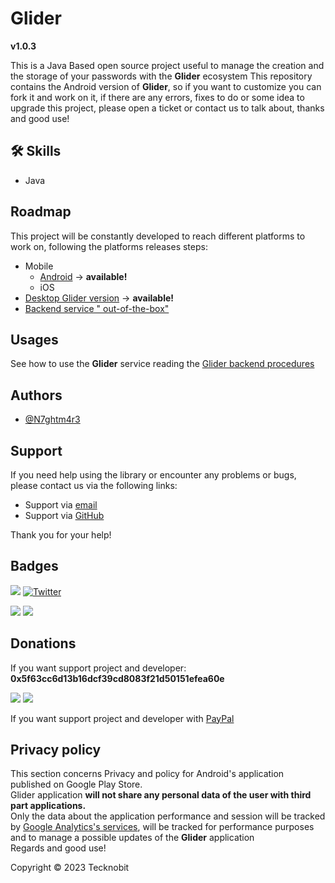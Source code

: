 # Glider

**v1.0.3**

This is a Java Based open source project useful to manage the creation and the storage of your
passwords with the **Glider** ecosystem This repository contains the Android version of **Glider**,
so if you want to customize you can fork it and work on it, if there are any errors, fixes to do or
some idea to upgrade this project, please open a ticket or contact us to talk about, thanks and good
use!

## 🛠 Skills

- Java

## Roadmap

This project will be constantly developed to reach different platforms to work on, following the
platforms releases steps:

- Mobile
  - <a href="https://play.google.com/store/apps/details?id=com.tecknobit.glider">Android</a> -> **available!**
  - iOS
- <a href="https://github.com/N7ghtm4r3/Glider-Desktop">Desktop Glider version</a> -> **available!**
- <a href="https://github.com/N7ghtm4r3/Glider/tree/main/documd/GliderBackend.md">Backend service "
  out-of-the-box"</a>

## Usages

See how to use the **Glider** service reading
the <a href="https://github.com/N7ghtm4r3/Glider#readme">
Glider backend procedures</a>

## Authors

- [@N7ghtm4r3](https://www.github.com/N7ghtm4r3)

## Support

If you need help using the library or encounter any problems or bugs, please contact us via the
following links:

- Support via <a href="mailto:infotecknobitcompany@gmail.com">email</a>
- Support via <a href="https://github.com/N7ghtm4r3/Glider-Android/issues/new">GitHub</a>

Thank you for your help!

## Badges

[![](https://img.shields.io/badge/Google_Play-414141?style=for-the-badge&logo=google-play&logoColor=white)](https://play.google.com/store/apps/developer?id=Tecknobit)
[![Twitter](https://img.shields.io/badge/Twitter-1DA1F2?style=for-the-badge&logo=twitter&logoColor=white)](https://twitter.com/tecknobit)

[![](https://img.shields.io/badge/Java-ED8B00?style=for-the-badge&logo=java&logoColor=white)](https://www.oracle.com/java/)
[![](https://img.shields.io/badge/Android-3DDC84?style=for-the-badge&logo=android&logoColor=white)](https://play.google.com/store/apps/details?id=com.tecknobit.glider)

## Donations

If you want support project and developer: **0x5f63cc6d13b16dcf39cd8083f21d50151efea60e**

![](https://img.shields.io/badge/Bitcoin-000000?style=for-the-badge&logo=bitcoin&logoColor=white)
![](https://img.shields.io/badge/Ethereum-3C3C3D?style=for-the-badge&logo=Ethereum&logoColor=white)

If you want support project and developer
with <a href="https://www.paypal.com/donate/?hosted_button_id=5QMN5UQH7LDT4">PayPal</a>

## Privacy policy

This section concerns Privacy and policy for Android's application published on Google Play
Store. <br>
Glider application **will not share any personal data of the user with third part
applications.** <br>
Only the data about the application performance and session will be tracked
by <a href="https://analytics.google.com/">Google Analytics's services</a>, will be tracked for
performance purposes and to manage a possible updates of the **Glider** application<br>
Regards and good use!

Copyright © 2023 Tecknobit
